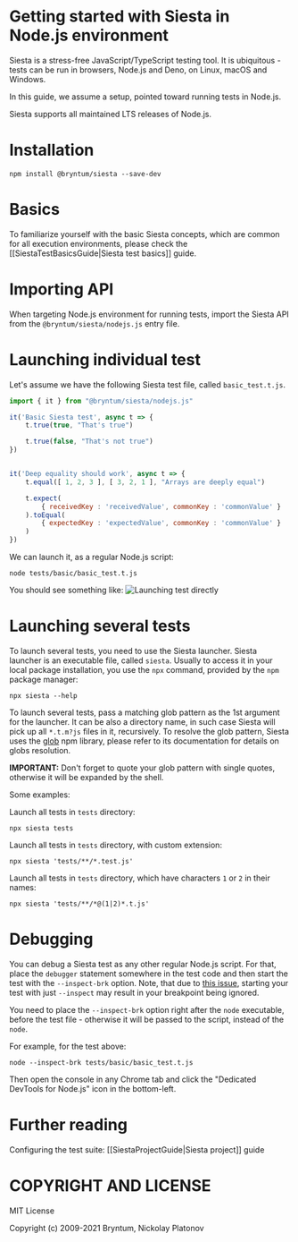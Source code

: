 Getting started with Siesta in Node.js environment
================================================

Siesta is a stress-free JavaScript/TypeScript testing tool. It is ubiquitous - tests can be run in browsers, Node.js and Deno, on Linux, macOS and Windows.

In this guide, we assume a setup, pointed toward running tests in Node.js. 

Siesta supports all maintained LTS releases of Node.js.

Installation
============

```shell
npm install @bryntum/siesta --save-dev
```

Basics
======

To familiarize yourself with the basic Siesta concepts, which are common for all execution environments, please check the [[SiestaTestBasicsGuide|Siesta test basics]] guide. 


Importing API
=============

When targeting Node.js environment for running tests, import the Siesta API from the `@bryntum/siesta/nodejs.js` entry file.


Launching individual test
===============

Let's assume we have the following Siesta test file, called `basic_test.t.js`.

```javascript
import { it } from "@bryntum/siesta/nodejs.js"

it('Basic Siesta test', async t => {
    t.true(true, "That's true")

    t.true(false, "That's not true")
})


it('Deep equality should work', async t => {
    t.equal([ 1, 2, 3 ], [ 3, 2, 1 ], "Arrays are deeply equal")

    t.expect(
        { receivedKey : 'receivedValue', commonKey : 'commonValue' }
    ).toEqual(
        { expectedKey : 'expectedValue', commonKey : 'commonValue' }
    )
})
```

We can launch it, as a regular Node.js script:

```shell
node tests/basic/basic_test.t.js
```

You should see something like:
![Launching test directly](media://getting_started_nodejs/getting_started_nodejs_1.jpg)


Launching several tests
===============

To launch several tests, you need to use the Siesta launcher. Siesta launcher is an executable file, called `siesta`. Usually to access it in your local package installation, you use the `npx` command, provided by the `npm` package manager: 

```shell
npx siesta --help
```

To launch several tests, pass a matching glob pattern as the 1st argument for the launcher. It can be also a directory name, in such case Siesta will pick up all `*.t.m?js` files in it, recursively. To resolve the glob pattern, Siesta uses the [glob](https://www.npmjs.com/package/glob) npm library, please refer to its documentation for details on globs resolution.

**IMPORTANT:** Don't forget to quote your glob pattern with single quotes, otherwise it will be expanded by the shell. 

Some examples:

Launch all tests in `tests` directory:
```shell
npx siesta tests
```

Launch all tests in `tests` directory, with custom extension:
```shell
npx siesta 'tests/**/*.test.js'
```

Launch all tests in `tests` directory, which have characters `1` or `2` in their names:
```shell
npx siesta 'tests/**/*@(1|2)*.t.js'
```


Debugging
=========

You can debug a Siesta test as any other regular Node.js script. For that, place the `debugger` statement somewhere in the test code and then start the test with the `--inspect-brk` option. Note, that due to [this issue](https://github.com/nodejs/node/issues/25215), starting your test with just `--inspect` may result in your breakpoint being ignored.

You need to place the `--inspect-brk` option right after the `node` executable, before the test file - otherwise it will be passed to the script, instead of the `node`.

For example, for the test above:

```shell
node --inspect-brk tests/basic/basic_test.t.js
```

Then open the console in any Chrome tab and click the "Dedicated DevTools for Node.js" icon in the bottom-left.


Further reading
===============

Configuring the test suite: [[SiestaProjectGuide|Siesta project]] guide


COPYRIGHT AND LICENSE
=================

MIT License

Copyright (c) 2009-2021 Bryntum, Nickolay Platonov
